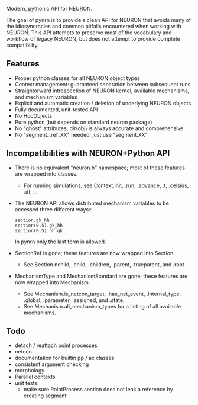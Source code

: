 Modern, pythonic API for NEURON.

The goal of pynrn is to provide a clean API for NEURON that avoids many of
the idiosyncracies and common pitfalls encountered when working with NEURON.
This API attempts to preserve most of the vocabulary and workflow of legacy 
NEURON, but does not attempt to provide complete compatibility. 

Features
--------

* Proper python classes for all NEURON object types
* Context management: guaranteed separation between subsequent runs.
* Straightorward introspection of NEURON kernel, available mechanisms, 
  and mechanism variables
* Explicit and automatic creation / deletion of underlying NEURON objects
* Fully documented, unit-tested API
* No HocObjects
* Pure python (but depends on standard neuron package)
* No "ghost" attributes; dir(obj) is always accurate and comprehensive
* No "segment._ref_XX" needed; just use "segment.XX"


Incompatibilities with NEURON+Python API
----------------------------------------

* There is no equivalent "neuron.h" namespace; most of these features are 
  wrapped into classes.
    * For running simulations, see Context.init, .run, .advance, .t, .celsius,
      .dt, ...
* The NEURON API allows distributed mechanism variables to be accessed three
  different ways::
      
      section.gk_hh
      section(0.5).gk_hh
      section(0.5).hh.gk
      
  In pynrn only the last form is allowed. 
* SectionRef is gone; these features are now wrapped into Section.
    * See Section.nchild, .child, .children, .parent, .trueparent, and .root
* MechanismType and MechanismStandard are gone; these features are now wrapped 
  into Mechanism.
    * See Mechanism.is_netcon_target, .has_net_event, .internal_type, .global,
      .parameter, .assigned, and .state.
    * See Mechanism.all_mechanism_types for a listing of all available
      mechanisms.
    
Todo
----

* detach / reattach point processes
* netcon
* documentation for builtin pp / ac classes
* consistent argument checking
* morphology
* Parallel contexts
* unit tests:
    - make sure PointProcess.section does not leak a reference by creating segment
    
    